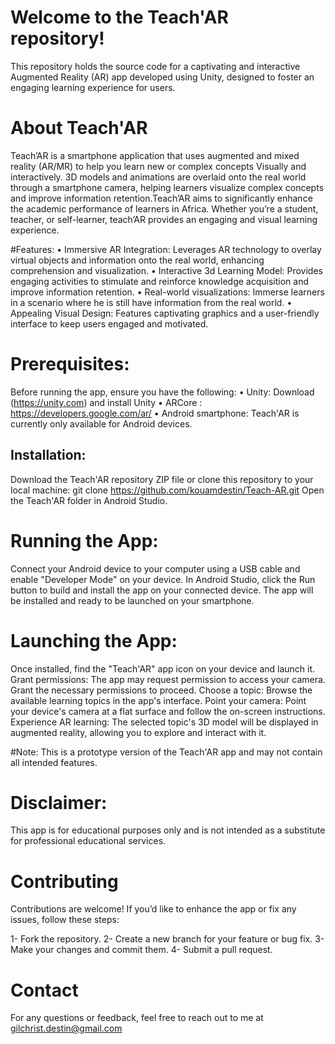 # Welcome to the Teach'AR repository!
This repository holds the source code for a captivating and interactive Augmented Reality (AR) app developed using Unity, designed to foster an engaging learning experience for users.

# About Teach'AR
Teach’AR is a smartphone application that uses augmented and mixed reality (AR/MR) to help you learn new or complex concepts Visually and interactively. 3D models and animations are overlaid onto the real world through a smartphone camera, helping learners visualize complex concepts and improve information retention.Teach’AR aims to significantly enhance the academic performance of learners in Africa. Whether you’re a student, teacher, or self-learner, teach’AR provides an engaging and visual learning experience.

#Features:
•	Immersive AR Integration: Leverages AR technology to overlay virtual objects and information onto the real world, enhancing comprehension and visualization.
•	Interactive 3d Learning Model: Provides engaging activities to stimulate and reinforce knowledge acquisition and improve information retention.
• Real-world visualizations: Immerse learners in a scenario where he is still have information from the real world.
•	Appealing Visual Design: Features captivating graphics and a user-friendly interface to keep users engaged and motivated.

# Prerequisites:
Before running the app, ensure you have the following:
•	Unity: Download (https://unity.com) and install Unity
•	ARCore :  https://developers.google.com/ar/
• Android smartphone: Teach'AR is currently only available for Android devices.

## Installation:
Download the Teach'AR  repository ZIP file or clone this repository to your local machine:
git clone https://github.com/kouamdestin/Teach-AR.git
Open the Teach'AR folder in Android Studio.

# Running the App:
Connect your Android device to your computer using a USB cable and enable "Developer Mode" on your device.
In Android Studio, click the Run button to build and install the app on your connected device. The app will be installed and ready to be launched on your smartphone.

# Launching the App:
Once installed, find the "Teach'AR" app icon on your device and launch it.
Grant permissions: The app may request permission to access your camera. Grant the necessary permissions to proceed.
Choose a topic: Browse the available learning topics in the app's interface.
Point your camera: Point your device's camera at a flat surface and follow the on-screen instructions.
Experience AR learning: The selected topic's 3D model will be displayed in augmented reality, allowing you to explore and interact with it.


#Note: This is a prototype version of the Teach'AR app and may not contain all intended features.


# Disclaimer:

This app is for educational purposes only and is not intended as a substitute for professional educational services.

# Contributing
Contributions are welcome! If you’d like to enhance the app or fix any issues, follow these steps:

1- Fork the repository.
2- Create a new branch for your feature or bug fix.
3- Make your changes and commit them.
4- Submit a pull request.

# Contact
For any questions or feedback, feel free to reach out to me at gilchrist.destin@gmail.com
